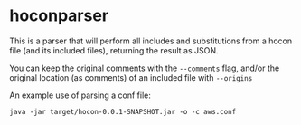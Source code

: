 # hoconparser
This is a parser that will perform all includes and substitutions from a hocon file (and its included files), returning the result as JSON.

You can keep the original comments with the `--comments` flag, and/or the original location (as comments) of an included file with `--origins`

An example use of parsing a conf file:

```
java -jar target/hocon-0.0.1-SNAPSHOT.jar -o -c aws.conf
```